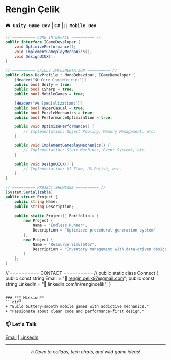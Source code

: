# **Rengin Çelik**  
### `🎮 Unity Game Dev` | `C#` | `📱 Mobile Dev`  

```csharp
// ========== CORE INTERFACE ========== //
public interface IGameDeveloper {
    void OptimizePerformance();
    void ImplementGameplayMechanics();
    void DesignUIUX();
}

// ========== SKILLS IMPLEMENTATION ========== //
public class DevProfile : MonoBehaviour, IGameDeveloper {
    [Header("🛠️ Core Competencies")]
    public bool Unity = true;
    public bool CSharp = true;
    public bool MobileGames = true;

    [Header("🎮 Specializations")]
    public bool HyperCasual = true;
    public bool PuzzleMechanics = true;
    public bool PerformanceOptimization = true;

    public void OptimizePerformance() {
        // Implementation: Object Pooling, Memory Management, etc.
    }

    public void ImplementGameplayMechanics() {
        // Implementation: State Machines, Event Systems, etc.
    }

    public void DesignUIUX() {
        // Implementation: UI Flow, UX Polish, etc.
    }
}

// ========== PROJECT SHOWCASE ========== //
[System.Serializable]
public struct Project {
    public string Name;
    public string Description;
    
    public static Project[] Portfolio = {
        new Project {
            Name = "Endless Runner",
            Description = "Optimized procedural generation system"
        },
        new Project {
            Name = "Resource Simulator", 
            Description = "Inventory management with data-driven design"
        }
    };
}
```

// ========== CONTACT ========== //
public static class Connect {
    public const string Email = "📧 rengin.celik97@gmail.com";
    public const string LinkedIn = "🔗 linkedin.com/in/rengincelik";
}
```

### **🚀 Mission**  
```diff
+ "Build buttery-smooth mobile games with addictive mechanics."
+ "Passionate about clean code and performance-first design."
```

### **📫 Let's Talk**  
[//]: # (Functional but invisible links)
[Email](mailto:rengin.celik97@gmail.com) | 
[LinkedIn](https://linkedin.com/in/rengincelik)


---
<p align="center">
  <i>🔥 Open to collabs, tech chats, and wild game ideas!</i>
</p>

